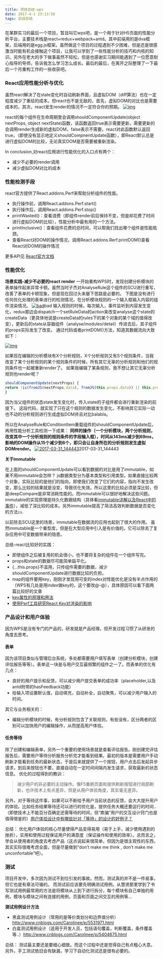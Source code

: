 ```yaml
---
title: 项目总结-wps
date: 2017-4-1 23:13:58
tags: 实战总结
---
```


在某群实习的最后一个项目，暂且叫它wps吧，是一个用于针对H5页面的性能分析平台，主要技术栈是react+redux+webpack+antd。其中前端用的是dva框架，后端用的是egg.js框架。虽然做这个项目的过程遇到不少困难，但是还是很感激当时能有机会接触这个项目，让我可以学到了一些性能分析的技巧和内核的知识。另外在老大的手下做事虽然不轻松，但是也感谢实习期间能遇到了一位愿意耐心指导的导师，告诉我怎么学习怎么成长。最后的最后，在离开之际整理了一下最后一个月重构工作的一些收获吧。

### React应用性能分析与优化

虽然react解决了在state变化时自动刷新界面，且虚拟DOM（diff算法）也在一定程度减少了重绘的成本。但react也不是无敌的，首先，虚拟DOM的对比也是需要成本的，其次，react发生render的情况不一定符合你的预期。
[![img](http://ww1.sinaimg.cn/large/63739cabgy1fe5t7hfayzj20je06twgv.jpg)](http://ww1.sinaimg.cn/large/63739cabgy1fe5t7hfayzj20je06twgv.jpg)

react的每个组件在生命周期里会调用shouldComponentUpdate(object nextProps, object nextState)函数，该函数返回true表示需要更新，需要更新的会调用render生成新的虚拟DOM，false表示不需要。react对此函数默认返回true，（即使没有显示地定义shouldCompnentUpdate函数），即React默认总是进行虚拟DOM的比较，无论真实DOM是否需要被重新渲染。

In conclusion,对react应用进行性能优化的入口点有两个：

- 减少不必要的render调用
- 减少虚拟DOM对比的成本

### 性能检测手段

react官方提供了React.addons.Perf来帮助分析组件的性能。

- 执行操作前，调用React.addons.Perf.start()
- 执行操作后，调用React.addons.Perf.stop()
- printWasted()：查看浪费（即组件render前后保持不变，但是却花费了时间进行虚拟DOM的比较），性能分析中最有用的一个方法。
- printInclusive()：查看组件花费的总时间，可以帮我们找出哪个组件是性能瓶颈。
- 查看React对DOM的操作情况，调用React.addons.Rerf.printDOM()查看React对DOM的操作情况

更多API见 [React官方文档](https://facebook.github.io/react/docs/perf.html)

### 性能优化

**场景实践-减少不必要的react render**
一开始重构WPS时，发现创建分析模块的表单操作起来异常卡顿。虽然当时子杰对AnalyseRule这个组件的SCU进行重写，改善了表单的卡顿现象，但是现在回过头来屡下思路是必要的。
下图是没有进行任何优化处理的表单进行的检测情况，在分析模块规则的一个输入框输入内容的组件渲染情况。
[![bad](http://git.cn-hangzhou.oss-cdn.aliyun-inc.com/uploads/wps/wpsd-demo/2f49f8a02e8928ce7dcf3ca1d38e66a2/bad.png)](http://git.cn-hangzhou.oss-cdn.aliyun-inc.com/uploads/wps/wpsd-demo/2f49f8a02e8928ce7dcf3ca1d38e66a2/bad.png)bad
输入规则的时候，每次输入，事件监听到内容发生变化，redux那边会dispatch一个setRuleData的action来改变analyse这个state的createData（更具体地说是createData的rules下的某个对象的某个域的值得改变），更新后的state从容器组件（analyse/modules/detail）传进去后，其子组件的props实际发生了改变。
通过代码或者printDOM()方法，知道其数据流向大致如下：

[![img](http://ww1.sinaimg.cn/large/63739cabgy1fe607m1ezyj205x0a5jrc.jpg)](http://ww1.sinaimg.cn/large/63739cabgy1fe607m1ezyj205x0a5jrc.jpg)

如果现在编辑的分析模块有X个分析规则，X个分析规则又有S个规则条件，当我改变了某个分析规则的某个规则条件的时候，所有其它无辜的分析规则和他们的规则条件也一起被重新render了。
如果我编辑了某条规则，我不想让其它无辜分析规则也render呢？

```javascript
shouldComponentUpdate(nextProps) {
return !is(fromJS(nextProps.data), fromJS(this.props.data)) || this.props.disabled !== nextProps.disabled;
}
```



因为当父组件的状态state发生变化时，传入state的子组件都会进行重新渲染的前提下。
这段代码，就实现了只在这个规则的数据发生变化，不影响其它实际一动也不动的分析规则进行生成虚拟DOM并且对比balabla。

所以在AnalyseRule和ConditionItem重载组件的shouldComponentUpdate后，再用性能分析工具检测一下成果：
**同样的操作（一个分析模块，两个分析规则，改变其中一个分析规则的规则条件的字段输入框），时间从143ms减少到69ms，影响的DOM操作从15个减少到6个，即只会让自身所在的分析规则发生虚拟DOMrender。**
[![2017-03-31_144443](http://git.cn-hangzhou.oss-cdn.aliyun-inc.com/uploads/wps/wpsd-demo/d5d0376b3f838f21c77939d6d64fdbec/2017-03-31_144443.png)](http://git.cn-hangzhou.oss-cdn.aliyun-inc.com/uploads/wps/wpsd-demo/d5d0376b3f838f21c77939d6d64fdbec/2017-03-31_144443.png)2017-03-31_144443

**关于immutable**

在上面的shouldComponentUpdate可以看到数据的对比是用了immutable，如果不用immutable会怎样？
js数据类型分为基本类型和引用类型。如果直接比较两个对象，实际比较的是他们的指向，即使我们改变了它们的内容，指向不发生改变，那么比较的结果就是没变，导致优化失效。所以这里的比较必须是深比较，但是deepCompare是非常消耗性能的。而immutable可以很好地解决这些问题。
immutable的实现原理是持久化数据结构（具体看[immutable详解以及React中的事件](https://github.com/camsong/blog/issues/3)），减低了深比较的成本。另外immutable提高了简洁高效判断数据是否变化的方法`is`.

以前除去SCU这里的场景，immutable在数据流的应用也起到了很大的作用。
虽然immutable是一个重型库，但是在大型应用中引入是有价值的，它可以除去了复杂应用中可变数据带来的隐患。

总结-react比较好的实践：

- 即使组件之后被复用的机会很小，也不要将复杂的组件在一个组件写完。
- props和state的数据尽可能简单扁平化。
- {…this.props}不滥用，只传组件需要的数据，减少shouldComponentUpdate进行数据比较的负担。
- map的组件要用key，刚刚才发现用可变的index对性能优化是没有半点作用的（WPS有几处是用index做key的，这个要改@-@），具体原因可以看下面两篇比较好的文章
- [key属性的原理和用法](http://taobaofed.org/blog/2016/08/24/react-key/)
- [使用Perf工具研究React Key对渲染的影响](http://levy.work/2016-08-31-debug-react-key-with-performance-tool/)

### 产品设计和用户体验

因为WPS是没有专门的产品的，研发就是产品经理。但开发过程习惯了从研发的角度去思考。

#### 表单

因为该项目类似与管理后台系统，多处都需要用户填写表单（创建分析模块，创建评估报告等等）。表单这一块是与用户交互最频繁的组件之一了。而表单的优化有几点：

- 良好的用户提示和反馈，可以减少用户提交表单的成功率（placeholder,以及antd附带的hasFeedback功能）
- 给输入项设置默认值，自动填充，自动补全，自动聚焦，可以减少用户输入的时间。

其它与业务相关的：

- 编辑分析模块的时候，有分析规则包含了关联规则，有些没有，区分两者的区别可以加快用户的编辑操作，从而提高用户体验。

#### 任务等待

除了创建和编辑表单，另外一个重要的使用场景就是查看评估报告。刚创建完评估报告后，需要用户等待分析服务分析完才能看到结果。最初的版本是需要用户手动刷新才能看到任务的最新状态，于是后来就提供了一个按钮，用户点击后发起异步请求，到后来按钮也不要，直接自动在一定时间间隔内发生请求，获取最新的状态信息。
优化的过程得到的教训：

> 减少用户的非必要的主动操作。像F5重刷页面和提供刷新按钮进行局部刷新，也许技术上有点差异，但是从用户体验角度，其实毫无差异。

另外，对于等待这件事，如果可以不断给予用户当前状态的反馈，会大大提升用户的体验。比如任务结果等待还可以进行的优化是，提供任务大概还要运行的时间..（即使技术上不能百分百确定还需等待的时间，但“欺骗”用户的交互设计窍门也是值得借鉴的）[用户体验设计中有哪些针对「等待」的设计的好例子？](https://www.zhihu.com/question/20064203)

总结：
优化用户体验的核心尽量使得产品变得易用（易于上手，减少使用遇到的挫折），实用和使用过程保证用户的满意度（保证操作和使用的效率）。总而言之，学会从使用者的角度去考虑产品（这点说起来很简单，但因为是很主观性的东西，其实实际很难考虑全面，但是尽量做到“don’t make me think , don’t make me unconfortable”吧）。

### 测试

项目开发中，多次因为测试不到位引发的事故。然而，测试真的并不是一件易事，但它也是有章法可循的。
而测试前应该要先明确测试用例。从慧贤那里学到了书写测试用例最常用的方法是将模块从上到下进行拆分，每个模块有自己单独的用例，模块与模块之间有连接的用例，页面和页面之间交互的用例等…

**测试用例设计方法**

- 黑盒测试用例设计（常用的是等价类划分和边界值分析）<http://www.cnblogs.com/Carolinee/p/5531971.html>
- 白盒测试用例设计（适用于开发人员，包括语句覆盖，判断覆盖，条件覆盖等..）<http://www.cnblogs.com/Carolinee/p/5404675.html>

总结：
测试最主要还是要细心细致。而这个过程中还是觉得自己有点粗心大意。另外，手工测试依旧会有缺漏，学习下自动化测试还是很有必要的。